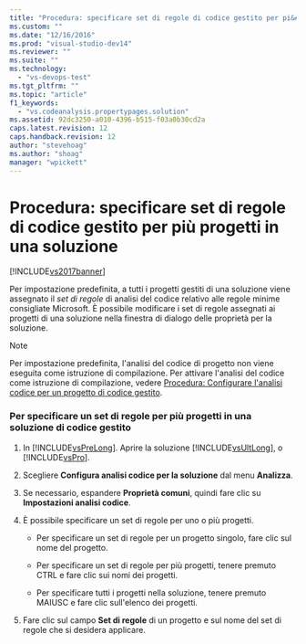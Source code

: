 ```yaml
---
title: "Procedura: specificare set di regole di codice gestito per pi&#249; progetti in una soluzione | Microsoft Docs"
ms.custom: ""
ms.date: "12/16/2016"
ms.prod: "visual-studio-dev14"
ms.reviewer: ""
ms.suite: ""
ms.technology: 
  - "vs-devops-test"
ms.tgt_pltfrm: ""
ms.topic: "article"
f1_keywords: 
  - "vs.codeanalysis.propertypages.solution"
ms.assetid: 92dc3250-a010-4396-b515-f03a0b30cd2a
caps.latest.revision: 12
caps.handback.revision: 12
author: "stevehoag"
ms.author: "shoag"
manager: "wpickett"
---
```

# Procedura: specificare set di regole di codice gestito per pi&#249; progetti in una soluzione
[!INCLUDE[vs2017banner](../code-quality/includes/vs2017banner.md)]

Per impostazione predefinita, a tutti i progetti gestiti di una soluzione viene assegnato il *set di regole* di analisi del codice relativo alle regole minime consigliate Microsoft.  È possibile modificare i set di regole assegnati ai progetti di una soluzione nella finestra di dialogo delle proprietà per la soluzione.  
  
> [!NOTE]
>  Per impostazione predefinita, l'analisi del codice di progetto non viene eseguita come istruzione di compilazione.  Per attivare l'analisi del codice come istruzione di compilazione, vedere [Procedura: Configurare l'analisi codice per un progetto di codice gestito](../code-quality/how-to-configure-code-analysis-for-a-managed-code-project.md).  
  
### Per specificare un set di regole per più progetti in una soluzione di codice gestito  
  
1.  In [!INCLUDE[vsPreLong](../code-quality/includes/vsprelong_md.md)].  Aprire la soluzione [!INCLUDE[vsUltLong](../code-quality/includes/vsultlong_md.md)], o [!INCLUDE[vsPro](../code-quality/includes/vspro_md.md)].  
  
2.  Scegliere **Configura analisi codice per la soluzione** dal menu **Analizza**.  
  
3.  Se necessario, espandere **Proprietà comuni**, quindi fare clic su **Impostazioni analisi codice**.  
  
4.  È possibile specificare un set di regole per uno o più progetti.  
  
    -   Per specificare un set di regole per un progetto singolo, fare clic sul nome del progetto.  
  
    -   Per specificare un set di regole per più progetti, tenere premuto CTRL e fare clic sui nomi dei progetti.  
  
    -   Per specificare tutti i progetti nella soluzione, tenere premuto MAIUSC e fare clic sull'elenco dei progetti.  
  
5.  Fare clic sul campo **Set di regole** di un progetto e sul nome del set di regole che si desidera applicare.